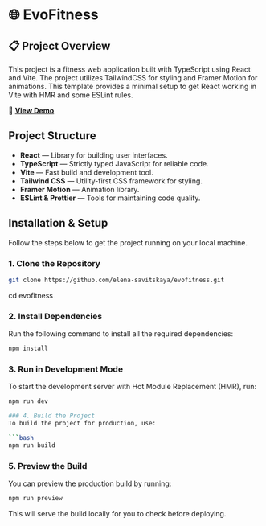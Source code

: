 # 🌐 EvoFitness

## 📋 Project Overview

This project is a fitness web application built with TypeScript using React and Vite. The project utilizes TailwindCSS for styling and Framer Motion for animations.
This template provides a minimal setup to get React working in Vite with HMR and some ESLint rules.

🚀 [**View Demo**](https://elena-savitskaya.github.io/evofitness/)

## Project Structure
- **React** — Library for building user interfaces.
- **TypeScript** — Strictly typed JavaScript for reliable code.
- **Vite** — Fast build and development tool.
- **Tailwind CSS** — Utility-first CSS framework for styling.
- **Framer Motion** — Animation library.
- **ESLint & Prettier** — Tools for maintaining code quality.

## Installation & Setup

Follow the steps below to get the project running on your local machine.

### 1. Clone the Repository

```bash
git clone https://github.com/elena-savitskaya/evofitness.git
```
cd evofitness

### 2. Install Dependencies
Run the following command to install all the required dependencies:

```bash
npm install
```

### 3. Run in Development Mode
To start the development server with Hot Module Replacement (HMR), run:

```bash
npm run dev

### 4. Build the Project
To build the project for production, use:

```bash
npm run build
```

### 5. Preview the Build
You can preview the production build by running:

```bash
npm run preview
```

This will serve the build locally for you to check before deploying.







